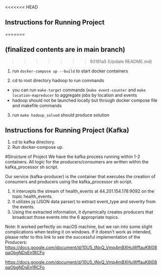 <<<<<<< HEAD
## Instructions for Running Project ##
=======
## (finalized contents are in main branch) ##
>>>>>>> 93181a5 (Update README.md)

1. run `docker-compose up --build` to start docker containers

2. cd to root directory hadoop to run commands
- you can run `make-target` commands (`make event-counter` and `make location-mapreducer` to aggregate jobs by location and events 
- hadoop should not be launched locally but through docker compose file and makefile commands

3. run `make hadoop_solved` should produce solution



## Instructions for Running Project (Kafka) ##
1. cd to kafka directory.
2. Run docker-compose up. 

#Structure of Project
We have the kafka process running within 1-2 containers.
All logic for the producers/consumers are written within the kafka_processor sh script.

Our service (kafka-producer) is the container that executes the creation of consumers and producers using the kafka_processor sh script.
  1. It intercepts the stream of health_events at 44.201.154.178:9092 on the topic health_events.
  2. It utilizes jq (JSON data parser) to extract event_type and severity from the events.
  3. Using the extracted information, it dynamically creates producers that broadcast those events into the 6 appropriate topics.
     
Note: It worked perfectly on macOS machine, but we ran into some slight complications when testing it on windows.
If it doesn't work as intended, please refer to this link to see the successful implementation of the Producers:
https://docs.google.com/document/d/10U5_tNxQ_Vmp4mBXHuWffauK8I08qaObgNDsEn1RCFo

[https://docs.google.com/document/d/10U5_tNxQ_Vmp4mBXHuWffauK8I08qaObgNDsEn1RCFo
](url)

